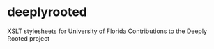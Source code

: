 # deeplyrooted
XSLT stylesheets for University of Florida Contributions to the Deeply Rooted project
